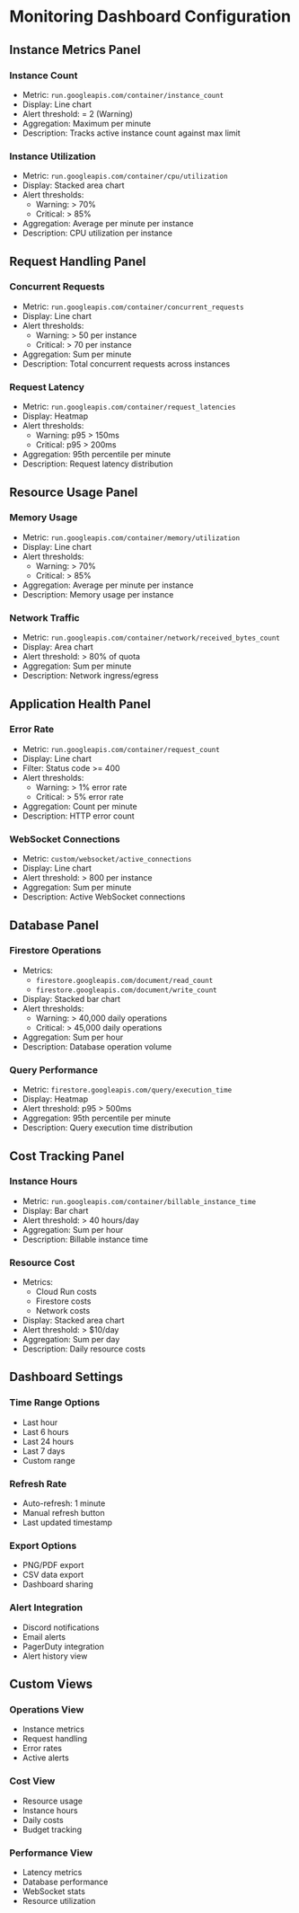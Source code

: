 # Monitoring Dashboard Configuration

## Instance Metrics Panel

### Instance Count
- Metric: `run.googleapis.com/container/instance_count`
- Display: Line chart
- Alert threshold: = 2 (Warning)
- Aggregation: Maximum per minute
- Description: Tracks active instance count against max limit

### Instance Utilization
- Metric: `run.googleapis.com/container/cpu/utilization`
- Display: Stacked area chart
- Alert thresholds:
  - Warning: > 70%
  - Critical: > 85%
- Aggregation: Average per minute per instance
- Description: CPU utilization per instance

## Request Handling Panel

### Concurrent Requests
- Metric: `run.googleapis.com/container/concurrent_requests`
- Display: Line chart
- Alert thresholds:
  - Warning: > 50 per instance
  - Critical: > 70 per instance
- Aggregation: Sum per minute
- Description: Total concurrent requests across instances

### Request Latency
- Metric: `run.googleapis.com/container/request_latencies`
- Display: Heatmap
- Alert thresholds:
  - Warning: p95 > 150ms
  - Critical: p95 > 200ms
- Aggregation: 95th percentile per minute
- Description: Request latency distribution

## Resource Usage Panel

### Memory Usage
- Metric: `run.googleapis.com/container/memory/utilization`
- Display: Line chart
- Alert thresholds:
  - Warning: > 70%
  - Critical: > 85%
- Aggregation: Average per minute per instance
- Description: Memory usage per instance

### Network Traffic
- Metric: `run.googleapis.com/container/network/received_bytes_count`
- Display: Area chart
- Alert threshold: > 80% of quota
- Aggregation: Sum per minute
- Description: Network ingress/egress

## Application Health Panel

### Error Rate
- Metric: `run.googleapis.com/container/request_count`
- Display: Line chart
- Filter: Status code >= 400
- Alert thresholds:
  - Warning: > 1% error rate
  - Critical: > 5% error rate
- Aggregation: Count per minute
- Description: HTTP error count

### WebSocket Connections
- Metric: `custom/websocket/active_connections`
- Display: Line chart
- Alert threshold: > 800 per instance
- Aggregation: Sum per minute
- Description: Active WebSocket connections

## Database Panel

### Firestore Operations
- Metrics:
  - `firestore.googleapis.com/document/read_count`
  - `firestore.googleapis.com/document/write_count`
- Display: Stacked bar chart
- Alert thresholds:
  - Warning: > 40,000 daily operations
  - Critical: > 45,000 daily operations
- Aggregation: Sum per hour
- Description: Database operation volume

### Query Performance
- Metric: `firestore.googleapis.com/query/execution_time`
- Display: Heatmap
- Alert threshold: p95 > 500ms
- Aggregation: 95th percentile per minute
- Description: Query execution time distribution

## Cost Tracking Panel

### Instance Hours
- Metric: `run.googleapis.com/container/billable_instance_time`
- Display: Bar chart
- Alert threshold: > 40 hours/day
- Aggregation: Sum per hour
- Description: Billable instance time

### Resource Cost
- Metrics:
  - Cloud Run costs
  - Firestore costs
  - Network costs
- Display: Stacked area chart
- Alert threshold: > $10/day
- Aggregation: Sum per day
- Description: Daily resource costs

## Dashboard Settings

### Time Range Options
- Last hour
- Last 6 hours
- Last 24 hours
- Last 7 days
- Custom range

### Refresh Rate
- Auto-refresh: 1 minute
- Manual refresh button
- Last updated timestamp

### Export Options
- PNG/PDF export
- CSV data export
- Dashboard sharing

### Alert Integration
- Discord notifications
- Email alerts
- PagerDuty integration
- Alert history view

## Custom Views

### Operations View
- Instance metrics
- Request handling
- Error rates
- Active alerts

### Cost View
- Resource usage
- Instance hours
- Daily costs
- Budget tracking

### Performance View
- Latency metrics
- Database performance
- WebSocket stats
- Resource utilization 